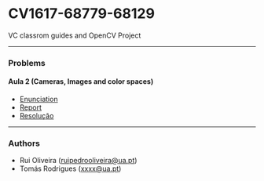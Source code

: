 # CV1617-68779-68129
VC classrom guides and OpenCV Project


---
### Problems 
#### Aula 2 (Cameras, Images and color spaces)
* [Enunciation](https://github.com/toomyy94/CV1617-68779-68129/blob/master/docs/enunciation/VC1617-exercises02.pdf)
* [Report](https://github.com/toomyy94/CV1617-68779-68129/blob/master/docs/enunciation/VC1617-exercises02.pdf)
* [Resolução](https://github.com/toomyy94/CV1617-68779-68129/tree/master/aula2)

---


### Authors

* Rui Oliveira (ruipedrooliveira@ua.pt)
* Tomás Rodrigues (xxxx@ua.pt)
